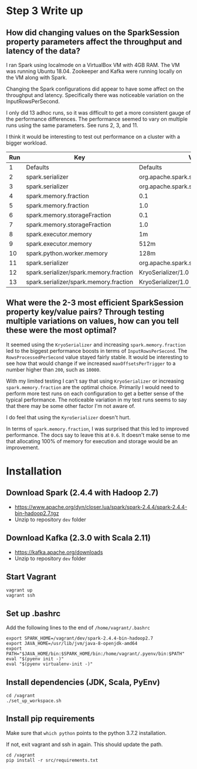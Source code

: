 # Step 3 Write up

## How did changing values on the SparkSession property parameters affect the throughput and latency of the data?

I ran Spark using localmode on a VirtualBox VM with 4GB RAM. The VM was running Ubuntu 18.04. Zookeeper and Kafka were
running locally on the VM along with Spark.

Changing the Spark configurations did appear to have some affect on the throughput and latency. Specifically there was
noticeable variation on the InputRowsPerSecond.

I only did 13 adhoc runs, so it was difficult to get a more consistent gauge of the performance differences. The performance
seemed to vary on multiple runs using the same parameters. See runs 2, 3, and 11.

I think it would be interesting to test out performance on a cluster with a bigger workload.


| Run | Key                                    | Value                                      | InputRowsPerSecond  | ProcessedRowsPerSecond |
| --- | ---------------------------------------| -------------------------------------------| -------------------:| ---------------------: |
| 1   | Defaults                               | Defaults                                   | 3.8593              | 15.0183                |
| 2   | spark.serializer                       | org.apache.spark.serializer.KryoSerializer | 8.6903              | 15.5231                |
| 3   | spark.serializer                       | org.apache.spark.serializer.KryoSerializer | 6.2476              | 15.1871                |
| 4   | spark.memory.fraction                  | 0.1                                        | 1.8731              | 13.7655                |
| 5   | spark.memory.fraction                  | 1.0                                        | 9.3274              | 13.5135                |
| 6   | spark.memory.storageFraction           | 0.1                                        | 2.1364              | 15.6592                |
| 7   | spark.memory.storageFraction           | 1.0                                        | 2.0694              | 14.3492                |
| 8   | spark.executor.memory                  | 1m                                         | ERROR               | ERROR                  |
| 9   | spark.executor.memory                  | 512m                                       | 1.6858              | 15.1297                |
| 10  | spark.python.worker.memory             | 128m                                       | 1.8207              | 15.3727                |
| 11  | spark.serializer                       | org.apache.spark.serializer.KryoSerializer | 3.6601              | 13.4652                |
| 12  | spark.serializer/spark.memory.fraction | KryoSerializer/1.0                         | 3.1567              | 14.2156                |
| 13  | spark.serializer/spark.memory.fraction | KryoSerializer/1.0                         | 7.8957              | 14.4634                |

## What were the 2-3 most efficient SparkSession property key/value pairs? Through testing multiple variations on values, how can you tell these were the most optimal?

It seemed using the `KryoSerializer` and increasing `spark.memory.fraction` led to the biggest performance boosts in terms of `InputRowsPerSecond`. The
`RowsProcessedPerSecond` value stayed fairly stable. It would be interesting to see how that would change if we increased `maxOffsetsPerTrigger` to a number
higher than `200`, such as `10000`.

With my limited testing I can't say that using `KryoSerializer` or increasing `spark.memory.fraction` are the optimal choice. Primarily I would need
to perform more test runs on each configuration to get a better sense of the typical performance. The noticeable variation in my test runs seems to say
that there may be some other factor I'm not aware of.

I do feel that using the `KyroSerializer` doesn't hurt.

In terms of `spark.memory.fraction`, I was surprised that this led to improved performance. The docs say to leave this at `0.6`. It doesn't make sense to
me that allocating 100% of memory for execution and storage would be an improvement.

# Installation

## Download Spark (2.4.4 with Hadoop 2.7)

- https://www.apache.org/dyn/closer.lua/spark/spark-2.4.4/spark-2.4.4-bin-hadoop2.7.tgz
- Unzip to repository `dev` folder

## Download Kafka (2.3.0 with Scala 2.11)

- https://kafka.apache.org/downloads
- Unzip to repository `dev` folder

## Start Vagrant

```
vagrant up
vagrant ssh
```

## Set up .bashrc

Add the following lines to the end of `/home/vagrant/.bashrc`

```
export SPARK_HOME=/vagrant/dev/spark-2.4.4-bin-hadoop2.7
export JAVA_HOME=/usr/lib/jvm/java-8-openjdk-amd64
export PATH="$JAVA_HOME/bin:$SPARK_HOME/bin:/home/vagrant/.pyenv/bin:$PATH"
eval "$(pyenv init -)"
eval "$(pyenv virtualenv-init -)"
```

## Install dependencies (JDK, Scala, PyEnv)

```
cd /vagrant
./set_up_workspace.sh
```

## Install pip requirements

Make sure that `which python` points to the python 3.7.2 installation.

If not, exit vagrant and ssh in again. This should update the path.

```
cd /vagrant
pip install -r src/requirements.txt
```

